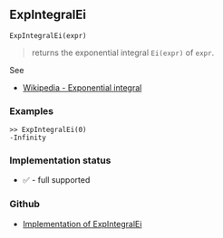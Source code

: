## ExpIntegralEi

```
ExpIntegralEi(expr)
```

> returns the exponential integral `Ei(expr)` of `expr`.
  
See
* [Wikipedia - Exponential integral](https://en.wikipedia.org/wiki/Exponential_integral)

### Examples

```
>> ExpIntegralEi(0)
-Infinity
```
 






### Implementation status

* &#x2705; - full supported

### Github

* [Implementation of ExpIntegralEi](https://github.com/axkr/symja_android_library/blob/master/symja_android_library/matheclipse-core/src/main/java/org/matheclipse/core/builtin/HypergeometricFunctions.java#L425) 
